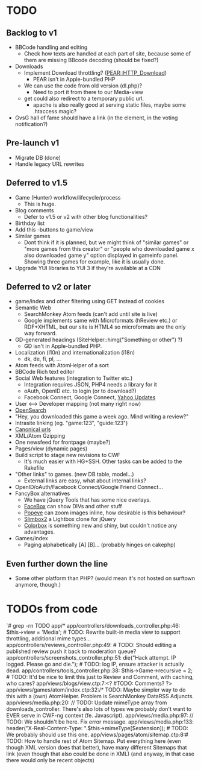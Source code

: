 # TODO

## Backlog to v1

* BBCode handling and editing
  * Check how texts are handled at each part of site, because some of them are missing BBcode decoding (should be fixed?)
* Downloads 
  * Implement Download throttling? ([PEAR::HTTP_Download](http://pear.php.net/package/HTTP_Download/))
    * PEAR isn't in Apple-bundled PHP
  * We can use the code from old version (dl.php)?
    * Need to port it from there to our Media-view
  * get could also redirect to a temporary public url.
	* apache is also really good at serving static files, maybe some .htaccess magic?
* GvsG hall of fame should have a link (in the element, in the voting notification?)

## Pre-launch v1

* Migrate DB (done)
* Handle legacy URL rewrites


## Deferred to v1.5

* Game (Hunter) workflow/lifecycle/process
  * This is huge.
* Blog comments
  * Defer to v1.5 or v2 with other blog functionalities?
* Birthday list
* Add this -buttons to game/view
* Similar games
  * Dont think if it is planned, but we might think of "similar games" or "more games from this creator" or "people who downloaded game x also downloaded game y" option displayed in gameinfo panel. Showing three games for example, like it is usually done.
* Upgrade YUI libraries to YUI 3 if they're available at a CDN

## Deferred to v2 or later

* game/index and other filtering using GET instead of cookies
* Semantic Web
  * SearchMonkey Atom feeds (can't add until site is live)
  * Google implements same with Microformats (hReview etc.) or RDF+XHTML, but our site
    is HTML4 so microformats are the only way forward.
* GD-generated headings (SiteHelper::himg("Something or other") ?)
  * GD isn't in Apple-bundled PHP.
* Localization (l10n) and internationalization (i18n)
  * dk, de, fi, pl, …
* Atom feeds with AtomHelper of a sort
* BBCode Rich text editor
* Social Web features (integration to Twitter etc.)
  * Integration requires JSON, PHP4 needs a library for it
  * oAuth, OpenID etc. to login (or to download?)
  * Facebook Connect, Google Connect, [Yahoo Updates](http://developer.yahoo.com/social/updates/)
* User <--> Developer mapping (not many right now)
* [OpenSearch](http://www.opensearch.org/)
* "Hey, you downloaded this game a week ago. Mind writing a review?"
* Intrasite linking (eg. "game:123", "guide:123")
* [Canonical urls](http://googlewebmastercentral.blogspot.com/2009/02/specify-your-canonical.html)
* XML/Atom Gzipping
* One newsfeed for frontpage (maybe?)
* Pages/view (dynamic pages)
* Build script to stage new revisions to CWF
  * It's much easier with HG+SSH. Other tasks can be added to the Rakefile
* "Other links" to games. (new DB table, model...)
  * External links are easy, what about internal links?
* OpenID/oAuth/Facebook Connect/Google Friend Connect...
* FancyBox alternatives
  * We have jQuery Tools that has some nice overlays.
  * [FaceBox](http://www.dynamicdrive.com/dynamicindex4/facebox/index.htm) can show DIVs and other stuff
  * [Popeye](http://herr-schuessler.de/blog/jquerypopeye-an-inline-lightbox-alternative/) can zoom images inline, how desirable is this behaviour?
  * [Slimbox2](http://www.digitalia.be/software/slimbox2) a Lightbox clone for jQuery
  * [Colorbox](http://colorpowered.com/colorbox/) is something new and shiny, but couldn't notice any advantages.
* Games/index
  * Paging alphabetically [A] [B]... (probably hinges on cakephp)

## Even further down the line

* Some other platform than PHP? (would mean it's not hosted on surftown anymore, though.)
    
# TODOs from code

`# grep -rn TODO app/*
app/controllers/downloads_controller.php:46:			$this->view = 'Media'; # TODO: Rewrite built-in media view to support throttling, additional mime types...
app/controllers/reviews_controller.php:49:					# TODO: Should editing a published review push it back to moderation queue?
app/controllers/screenshots_controller.php:51:				die("Hack attempt. IP logged. Please go and die."); # TODO: log IP, ensure attacker is actually dead.
app/controllers/tools_controller.php:38:		$this->Game->recursive = 2; # TODO: It'd be nice to limit this just to Review and Comment, with caching, who cares?
app/views/blogs/view.ctp:7:<? #TODO: Comments? ?>
app/views/games/atom/index.ctp:32:/* TODO: Maybe simpler way to do this with a (own) AtomHelper. Problem is SearchMonkey DataRSS Adjuncts.  
app/views/media.php:20:	// TODO: Update mimeType array from downloads_controller. There's also lots of types we probably don't want to EVER serve in CWF-ng context (fe. Javascript).
app/views/media.php:97:			// TODO: We shouldn't be here. Fix error message.
app/views/media.php:133:				header("X-Real-Content-Type: ".$this->mimeType[$extension]); # TODO: We probably should use this one.
app/views/pages/atom/sitemap.ctp:8:# TODO: How to handle rest of Atom Sitemap. Put everything here (even though XML version does that better), have many different Sitemaps that link (even though that also could be done in XML) (and anyway, in that case there would only be recent objects)
